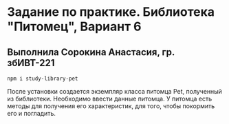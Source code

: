 # Задание по практике. Библиотека "Питомец", Вариант 6
## Выполнила Сорокина Анастасия, гр. збИВТ-221

`npm i study-library-pet`
 
После установки создается экземпляр класса питомца Pet, полученный из библиотеки. Необходимо ввести данные питомца. У питомца есть методы для получения его характеристик, для того, чтобы покормить его и погладить.